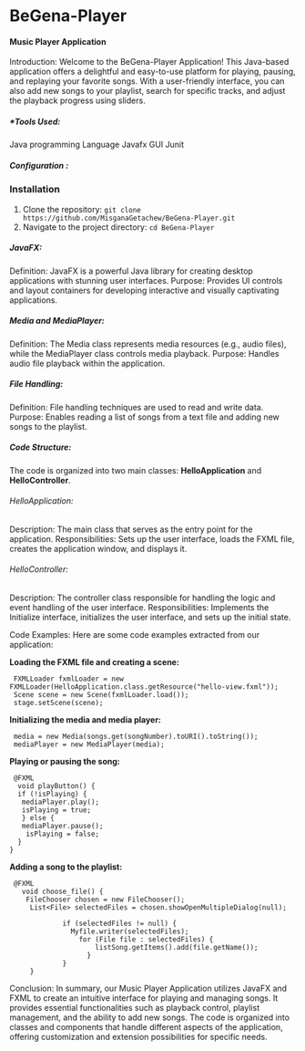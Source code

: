 # BeGena-Player

####    Music Player Application

Introduction:
Welcome to the BeGena-Player Application!
This Java-based application offers a delightful and easy-to-use platform for playing, pausing,  and replaying
your favorite songs. With a user-friendly interface, you can also add new songs to your playlist,
search for specific tracks, and adjust the playback progress using sliders.



##### **Tools Used:*
Java programming Language
Javafx GUI
Junit 


##### Configuration :



### Installation
1. Clone the repository: `git clone https://github.com/MisganaGetachew/BeGena-Player.git`
2. Navigate to the project directory: `cd BeGena-Player`

##### JavaFX:
Definition: JavaFX is a powerful Java library for creating desktop applications with stunning user interfaces.
Purpose: Provides UI controls and layout containers for developing interactive and visually captivating applications.

##### Media and MediaPlayer:
Definition: The Media class represents media resources (e.g., audio files), while the MediaPlayer class controls media playback.
Purpose: Handles audio file playback within the application.

##### File Handling:
Definition: File handling techniques are used to read and write data.
Purpose: Enables reading a list of songs from a text file and adding new songs to the playlist.

##### Code Structure:
The code is organized into two main classes: **HelloApplication** and **HelloController**.

###### HelloApplication:
Description: The main class that serves as the entry point for the application.
Responsibilities: Sets up the user interface, loads the FXML file, creates the application window, and displays it.

###### HelloController:
Description: The controller class responsible for handling the logic and event handling of the user interface.
Responsibilities: Implements the Initialize interface, initializes the user interface, and sets up the initial state.


Code Examples:
Here are some code examples extracted from our application:

**Loading the FXML file and creating a scene:**

     FXMLLoader fxmlLoader = new FXMLLoader(HelloApplication.class.getResource("hello-view.fxml"));
     Scene scene = new Scene(fxmlLoader.load());
     stage.setScene(scene);


**Initializing the media and media player:**

     media = new Media(songs.get(songNumber).toURI().toString());
     mediaPlayer = new MediaPlayer(media);

**Playing or pausing the song:**

     @FXML
      void playButton() {
      if (!isPlaying) {
       mediaPlayer.play();
       isPlaying = true;
       } else {
       mediaPlayer.pause();
        isPlaying = false;
      }
    }

**Adding a song to the playlist:**

     @FXML
       void choose_file() {
        FileChooser chosen = new FileChooser();
         List<File> selectedFiles = chosen.showOpenMultipleDialog(null);

                 if (selectedFiles != null) {
                   Myfile.writer(selectedFiles);
                     for (File file : selectedFiles) {
                         listSong.getItems().add(file.getName());
                       }
                 }
         }

Conclusion:
In summary, our Music Player Application utilizes JavaFX and FXML to create an intuitive interface for playing and managing songs.
It provides essential functionalities such as playback control, playlist management, and the ability to add new songs.
The code is organized into classes and components that handle different aspects of the application,
offering customization and extension possibilities for specific needs.
